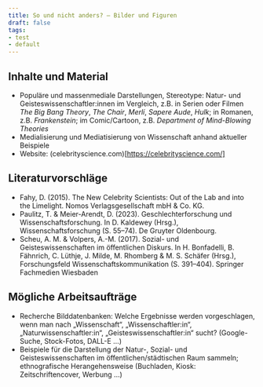 ```yaml
---
title: So und nicht anders? – Bilder und Figuren
draft: false
tags:
- test
- default
---
```


## Inhalte und Material

- Populäre und massenmediale Darstellungen, Stereotype: Natur- und Geisteswissenschaftler:innen im Vergleich, z.B. in Serien oder Filmen *The Big Bang Theory*, *The Chair*, *Merlí*, *Sapere Aude*, *Hulk*; in Romanen, z.B. *Frankenstein*; im Comic/Cartoon, z.B. *Department of Mind-Blowing Theories*
- Medialisierung und Mediatisierung von Wissenschaft anhand aktueller Beispiele
- Website: (celebrityscience.com)[https://celebrityscience.com/]

## Literaturvorschläge
- Fahy, D. (2015). The New Celebrity Scientists: Out of the Lab and into the Limelight. Nomos Verlagsgesellschaft mbH & Co. KG.
- Paulitz, T. & Meier-Arendt, D. (2023). Geschlechterforschung und Wissenschaftsforschung. In D. Kaldewey (Hrsg.), Wissenschaftsforschung (S. 55–74). De Gruyter Oldenbourg.
- Scheu, A. M. & Volpers, A.-M. (2017). Sozial- und Geisteswissenschaften im öffentlichen Diskurs. In H. Bonfadelli, B. Fähnrich, C. Lüthje, J. Milde, M. Rhomberg & M. S. Schäfer (Hrsg.), Forschungsfeld Wissenschaftskommunikation (S. 391–404). Springer Fachmedien Wiesbaden

## Mögliche Arbeitsaufträge

- Recherche Bilddatenbanken: Welche Ergebnisse werden vorgeschlagen, wenn man nach „Wissenschaft“, „Wissenschaftler:in“, „Naturwissenschaftler:in“, „Geisteswissenschaftler:in“ sucht? (Google-Suche, Stock-Fotos, DALL-E …)
- Beispiele für die Darstellung der Natur-, Sozial- und Geisteswissenschaften im öffentlichen/städtischen Raum sammeln; ethnografische Herangehensweise (Buchladen, Kiosk: Zeitschriftencover, Werbung …)
